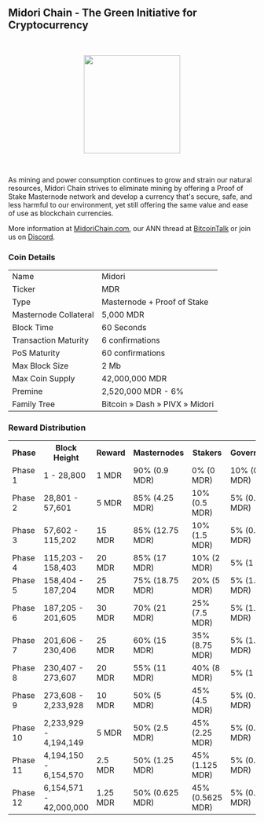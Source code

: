 ## Midori Chain - The Green Initiative for Cryptocurrency

&nbsp;
<p align="center">
  <img width="196" height="200" src="https://img1.wsimg.com/isteam/ip/22b590ac-4403-49c5-bad5-f4398da516f9/logo/71df5e1c-bd2c-4aae-bb94-f643700125b8.png/:/rs=h:200" />
</p>
&nbsp;

As mining and power consumption continues to grow and strain our natural resources, Midori Chain strives to eliminate mining by offering a Proof of Stake Masternode network and develop a currency that's secure, safe, and less harmful to our environment, yet still offering the same value and ease of use as blockchain currencies.

More information at [MidoriChain.com](https://midorichain.com/), our ANN thread at [BitcoinTalk](https://bitcointalk.org/index.php?topic=5049125) or join us on [Discord](https://discord.gg/FQdnZQm).



### Coin Details
<table>
<tr><td>Name</td><td>Midori</td></tr>
<tr><td>Ticker</td><td>MDR</td></tr>
<tr><td>Type</td><td>Masternode + Proof of Stake</td></tr>
<tr><td>Masternode Collateral</td><td>5,000 MDR</td></tr>
<tr><td>Block Time</td><td>60 Seconds</td></tr>
<tr><td>Transaction Maturity</td><td>6 confirmations</td></tr>
<tr><td>PoS Maturity</td><td>60 confirmations</td></tr>
<tr><td>Max Block Size</td><td>2 Mb</td></tr>
<tr><td>Max Coin Supply</td><td>42,000,000 MDR</td></tr>
<tr><td>Premine</td><td>2,520,000 MDR - 6%</td></tr>
<tr><td>Family Tree</td><td>Bitcoin &raquo; Dash &raquo; PIVX &raquo; Midori</td></tr>
</table>


### Reward Distribution

<table>
<th>Phase</th><th>Block Height</th><th>Reward</th><th>Masternodes</th><th>Stakers</th><th>Governance</th>
<tr><td>Phase 1</td><td>1 - 28,800</td><td>1 MDR</td><td>90% (0.9 MDR)</td><td>0% (0 MDR)</td><td>10% (0.1 MDR)</td></tr>
<tr><td>Phase 2</td><td>28,801 - 57,601</td><td>5 MDR</td><td>85% (4.25 MDR)</td><td>10% (0.5 MDR)</td><td>5% (0.25 MDR)</td></tr>
<tr><td>Phase 3</td><td>57,602 - 115,202</td><td>15 MDR</td><td>85% (12.75 MDR)</td><td>10% (1.5 MDR)</td><td>5% (0.75 MDR)</td></tr>
<tr><td>Phase 4</td><td>115,203 - 158,403</td><td>20 MDR</td><td>85% (17 MDR)</td><td>10% (2 MDR)</td><td>5% (1 MDR)</td></tr>
<tr><td>Phase 5</td><td>158,404 - 187,204</td><td>25 MDR</td><td>75% (18.75 MDR)</td><td>20% (5 MDR)</td><td>5% (1.25 MDR)</td></tr>
<tr><td>Phase 6</td><td>187,205 - 201,605</td><td>30 MDR</td><td>70% (21 MDR)</td><td>25% (7.5 MDR)</td><td>5% (1.5 MDR)</td></tr>
<tr><td>Phase 7</td><td>201,606 - 230,406</td><td>25 MDR</td><td>60% (15 MDR)</td><td>35% (8.75 MDR)</td><td>5% (1.25 MDR)</td></tr>
<tr><td>Phase 8</td><td>230,407 - 273,607</td><td>20 MDR</td><td>55% (11 MDR)</td><td>40% (8 MDR)</td><td>5% (1 MDR)</td></tr>
<tr><td>Phase 9</td><td>273,608 - 2,233,928</td><td>10 MDR</td><td>50% (5 MDR)</td><td>45% (4.5 MDR)</td><td>5% (0.5 MDR)</td></tr>
<tr><td>Phase 10</td><td>2,233,929 - 4,194,149</td><td>5 MDR</td><td>50% (2.5 MDR)</td><td>45% (2.25 MDR)</td><td>5% (0.25 MDR)</td></tr>
<tr><td>Phase 11</td><td>4,194,150 - 6,154,570</td><td>2.5 MDR</td><td>50% (1.25 MDR)</td><td>45% (1.125 MDR)</td><td>5% (0.125 MDR)</td></tr>
<tr><td>Phase 12</td><td>6,154,571 - 42,000,000</td><td>1.25 MDR</td><td>50% (0.625 MDR)</td><td>45% (0.5625 MDR)</td><td>5% (0.0625 MDR)</td></tr>
</table>
